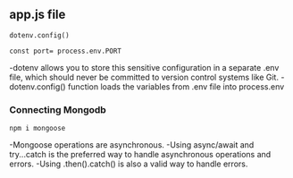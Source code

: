 ## app.js file
```
dotenv.config()

const port= process.env.PORT
```

-dotenv allows you to store this sensitive configuration in a separate .env file, which should never be committed to version control systems like Git.
-dotenv.config() function loads the variables from .env file into process.env

### Connecting Mongodb
```
npm i mongoose
```
-Mongoose operations are asynchronous.
-Using async/await and try...catch is the preferred way to handle asynchronous operations and errors.
-Using .then().catch() is also a valid way to handle errors.
